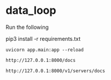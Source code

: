 # data_loop

Run the following

pip3 install -r requirements.txt

```uvicorn app.main:app --reload```

```http://127.0.0.1:8000/docs```

```http://127.0.0.1:8000/v1/servers/docs```